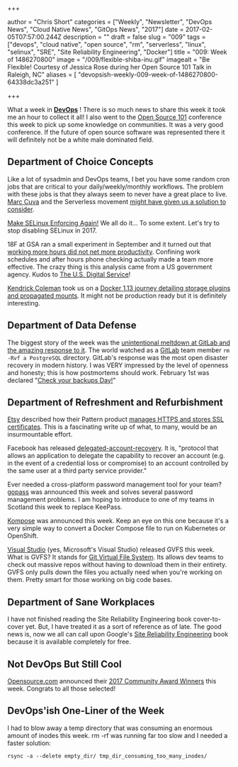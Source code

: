 +++

author = "Chris Short"
categories = ["Weekly", "Newsletter", "DevOps News", "Cloud Native News", "GitOps News", "2017"]
date = 2017-02-05T07:57:00.244Z
description = ""
draft = false
slug = "009"
tags = ["devops", "cloud native", "open source", "rm", "serverless", "linux", "selinux", "SRE", "Site Reliability Engineering", "Docker"]
title = "009: Week of 1486270800"
image = "/009/flexible-shiba-inu.gif"
imagealt = "Be Flexible! Courtesy of Jessica Rose during her Open Source 101 Talk in Raleigh, NC"
aliases = [
    "devopsish-weekly-009-week-of-1486270800-64338dc3a251"
]

+++

What a week in [**DevOps**](https://devopsish.com/) ! There is so much news to share this week it took me an hour to collect it all! I also went to the [Open Source 101](http://opensource101.com/) conference this week to pick up some knowledge on communities. It was a very good conference. If the future of open source software was represented there it will definitely not be a white male dominated field.

## Department of Choice Concepts

Like a lot of sysadmin and DevOps teams, I bet you have some random cron jobs that are critical to your daily/weekly/monthly workflows. The problem with these jobs is that they always seem to never have a great place to live. [Marc Cuva](https://medium.com/@marccuva) and the Serverless movement [might have given us a solution to consider](https://blog.readme.io/writing-a-cron-job-microservice-with-serverless-and-aws-lambda/).

[Make SELinux Enforcing Again!](https://learntemail.sam.today/blog/stop-disabling-selinux:-a-real-world-guide/) We all do it... To some extent. Let's try to stop disabling SELinux in 2017.

18F at GSA ran a small experiment in September and it turned out that [working more hours did not net more productivity](https://18f.gsa.gov/2017/01/19/the-dark-standup/). Confining work schedules and after hours phone checking actually made a team more effective. The crazy thing is this analysis came from a US government agency. Kudos to [The U.S. Digital Service](https://medium.com/@USDigitalService)!

[Kendrick Coleman](https://medium.com/@kendrickcoleman) took us on a [Docker 1.13 journey detailing storage plugins and propagated mounts](https://blog.codedellemc.com/2017/02/02/deep-dive-docker-1-13-storage-plugins-propagated-mounts/?cmp=soc-cor-glbl-us-sprinklr-TWITTER--codeDellEMC-796974590). It might not be production ready but it is definitely interesting.

## Department of Data Defense

The biggest story of the week was the [unintentional meltdown at GitLab and the amazing response to it](https://docs.google.com/document/d/1GCK53YDcBWQveod9kfzW-VCxIABGiryG7_z_6jHdVik/pub). The world watched as a [GitLab](https://medium.com/@gitlab) team member `rm -Rvf a PostgreSQL` directory. GitLab's response was the most open disaster recovery in modern history. I was VERY impressed by the level of openness and honesty; this is how postmortems should work. February 1st was declared "[Check your backups Day!](http://checkyourbackups.work/)"

## Department of Refreshment and Refurbishment

[Etsy](https://medium.com/@etsy) described how their Pattern product [manages HTTPS and stores SSL certificates](https://codeascraft.com/2017/01/31/how-etsy-manages-https-and-ssl-certificates-for-custom-domains-on-pattern/). This is a fascinating write up of what, to many, would be an insurmountable effort.

Facebook has released [delegated-account-recovery](https://github.com/facebookincubator/DelegatedRecovery/). It is, "protocol that allows an application to delegate the capability to recover an account (e.g. in the event of a credential loss or compromise) to an account controlled by the same user at a third party service provider."

Ever needed a cross-platform password management tool for your team? [gopass](https://www.justwatch.com/blog/post/announcing-gopass/) was announced this week and solves several password management problems. I am hoping to introduce to one of my teams in Scotland this week to replace KeePass.

[Kompose](http://kompose.io/) was announced this week. Keep an eye on this one because it's a very simple way to convert a Docker Compose file to run on Kubernetes or OpenShift.

[Visual Studio](https://medium.com/@VisualStudio) (yes, Microsoft's Visual Studio) released GVFS this week. What is GVFS? It stands for [Git Virtual File System](https://blogs.msdn.microsoft.com/visualstudioalm/2017/02/03/announcing-gvfs-git-virtual-file-system/). Its allows dev teams to check out massive repos without having to download them in their entirety. GVFS only pulls down the files you actually need when you're working on them. Pretty smart for those working on big code bases.

## Department of Sane Workplaces

I have not finished reading the Site Reliability Engineering book cover-to-cover yet. But, I have treated it as a sort of reference as of late. The good news is, now we all can call upon Google's [Site Reliability Engineering](https://landing.google.com/sre/book.html) book because it is available completely for free.

## Not DevOps But Still Cool

[Opensource.com](https://opensource.com/) announced their [2017 Community Award Winners](https://opensource.com/article/17/2/community-awards-2017) this week. Congrats to all those selected!

## DevOps'ish One-Liner of the Week

I had to blow away a temp directory that was consuming an enormous amount of inodes this week. rm -rf was running far too slow and I needed a faster solution:

    rsync -a --delete empty_dir/ tmp_dir_consuming_too_many_inodes/
